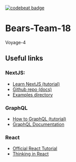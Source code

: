 [![codebeat badge](https://codebeat.co/badges/3f9a7060-9573-4ba4-9c2f-3374b47f8509)](https://codebeat.co/projects/github-com-chingu-voyage4-bears-team-18-develop)

# Bears-Team-18

Voyage-4

## Useful links

### NextJS:

* [Learn NextJS (tutorial)](https://learnnextjs.com/)
* [Github repo (docs)](https://github.com/zeit/next.js/)
* [Examples directory](https://github.com/zeit/next.js/tree/canary/examples)

### GraphQL

* [How to GraphQL (tutorial)](https://www.howtographql.com/)
* [GraphQL Documentation](http://graphql.org/learn/)

### React

* [Official React Tutorial](https://reactjs.org/tutorial/tutorial.html)
* [Thinking in React](https://reactjs.org/docs/thinking-in-react.html)
